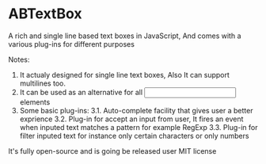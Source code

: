 ABTextBox
=========

A rich and single line based text boxes in JavaScript, And comes with a various plug-ins for different purposes

Notes:
1. It actualy designed for single line text boxes, Also It can support multilines too.
2. It can be used as an alternative for all <input type='text' /> elements
3. Some basic plug-ins:
  3.1. Auto-complete facility that gives user a better exprience
  3.2. Plug-in for accept an input from user, It fires an event when inputed text matches a pattern for example RegExp
  3.3. Plug-in for filter inputed text for instance only certain characters or only numbers
  
It's fully open-source and is going be released user MIT license

